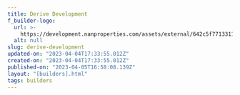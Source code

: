 ```yaml
---
title: Derive Development
f_builder-logo:
  url: >-
    https://development.nanproperties.com/assets/external/642c5f7713311b0c574817c3_ur-lex-us-15122020-32848180019-derive-ff.png
  alt: null
slug: derive-development
updated-on: "2023-04-04T17:33:55.012Z"
created-on: "2023-04-04T17:33:55.012Z"
published-on: "2023-04-05T16:58:08.139Z"
layout: "[builders].html"
tags: builders
---
```

